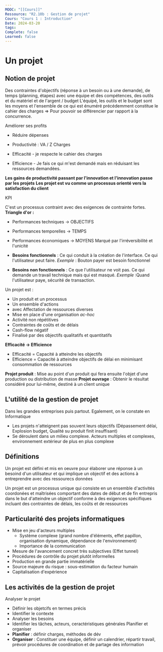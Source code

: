 ```yaml
---
MOOC: "[[Cours]]"
Ressource: "R2.10b : Gestion de projet"
Cours: "Cours 1 : Introduction"
Date: 2024-03-20
tags: 
Complete: false
Learned: false
---
```

# Un projet
## Notion de projet
Des contraintes d'objectifs (réponse à un besoin ou à une demande), de temps (planning, étapes) avec une équipe et des compétences, des outils et du matériel et de l'argent / budget
L'équipé, les outils et le budget sont les moyens et l'ensemble de ce qui est énuméré précédemment constitue le cahier des charges
⇒ Pour pouvoir se différencier par rapport à la concurrence.

Améliorer ses profits
- Réduire dépenses
- Productivité : VA / Z Charges

- Efficacité - je respecte le cahier des charges
- Efficience - Je fais ce qui m'est demandé mais en réduisant les ressources demandées.

**Les gains de productivité passant par l'innovation et l'innovation passe par les projets**
**Les projet est vu comme un processus orienté vers la satisfaction du client**

KPI

C'est un processus contraint avec des exigences de contrainte fortes. **Triangle d'or :**
- Performances techniques → OBJECTIFS
- Performances temporelles → TEMPS
- Performances économiques → MOYENS
Marqué par l'irréversibilité et l'unicité

- **Besoins fonctionnels** : Ce qui conduit à la création de l'interface. Ce qui l'utilisateur peut faire. *Exemple* : Bouton payer est besoin fonctionnel
- **Besoins non fonctionnels** : Ce que l'utilisateur ne voit pas. Ce qui demande un travail technique mais qui est masqué. *Exemple* :Quand l'utilisateur paye, sécurité de transaction.

Un projet est :
- Un produit et un processus
- Un ensemble d'actions
- avec Affectation de ressources diverses
- Mise en place d'une organisation *ac-hoc*
- Activité non répétitives
- Contraintes de coûts et de délais
- Cash-flow négatif
- Finalisé par des objectifs qualitatifs et quantitatifs

**Efficacité → Efficience**
- Efficacité = Capacité à atteindre les objectifs
- Efficience = Capacité à atteindre objectifs de délai en minimisant consommation de ressources

**Projet produit** : Mise au point d'un produit qui fera ensuite l'objet d'une production ou distribution de masse
**Projet ouvrage** : Obtenir le résultat considéré pour lui-même, destiné à un client unique

## L'utilité de la gestion de projet
Dans les grandes entreprises puis partout. Egalement, on le constate en Informatique
- Les projets n'atteignent pas souvent leurs objectifs (Dépassement délai, Explosion budget, Qualité su produit finit insuffisant)
- Se déroulent dans un milieu complexe. Acteurs multiples et complexes, environnement extérieur de plus en plus complexe


## Définitions
Un projet est défini et mis en oeuvre pour élaborer une réponse à un besoind d'un utilisateur et qui implique un objectif et des actions à entreprendre avec des ressourecs données

Un projet est un processus unique qui consiste en un ensemble d'activités coordonées et maîtrisées comportant des dates de début et de fin entrepris dans le but d'atteindre un objectif conforme à des exigences spécifiques incluant des contraintes de délais, les coûts et de ressources
## Particularité des projets informatiques
- Mise en jeu d'acteurs multiples
	- Système complexe (grand nombre d'éléments, effet papillon, organisation dynamique, dépendance de l'environnement)
	- Importance de la communication
- Mesure de l'avancement concret très subjectives (Effet tunnel)
- Procédures de contrôle du projet plutôt informelles
- Production en grande partie immatérielle
- Source majeure du risque : sous-estimation du facteur humain
- Capitalisation d'expérience

## Les activités de la gestion de projet
Analyser le projet
- Définir les objetcifs en termes précis
- Identifier le contexte
- Analyser les besoins
- Identifier les tâches, acteurs, ceractéristiques générales
Planifier et organiser
- **Planifier** : définir charges, méthodes de dév
- **Organiser** : Constituer une équipe, définir un calendrier, répartir travail, prévoir procédures de coordination et de partage des information

